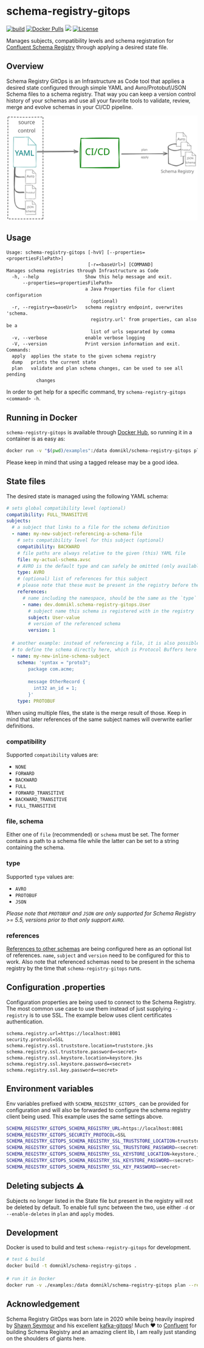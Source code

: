 # schema-registry-gitops

[![build](https://github.com/domnikl/schema-registry-gitops/workflows/build/badge.svg)](https://github.com/domnikl/schema-registry-gitops/actions)
[![Docker Pulls](https://img.shields.io/docker/pulls/domnikl/schema-registry-gitops)](https://hub.docker.com/repository/docker/domnikl/schema-registry-gitops)
<a href="https://codeclimate.com/github/domnikl/schema-registry-gitops/maintainability"><img src="https://api.codeclimate.com/v1/badges/2e87990ad7212a273b49/maintainability" /></a>
[![License](https://img.shields.io/badge/License-Apache%202.0-blue.svg)](LICENSE)

Manages subjects, compatibility levels and schema registration for [Confluent Schema Registry](https://docs.confluent.io/platform/current/schema-registry/index.html) through applying a desired state file.

## Overview

Schema Registry GitOps is an Infrastructure as Code tool that applies a desired state configured through simple YAML and
Avro/Protobuf/JSON Schema files to a schema registry. That way you can keep a version control history of your
schemas and use all your favorite tools to validate, review, merge and evolve schemas in your CI/CD pipeline.

![Yaml (+Avro, Protobuf, JSON) -> CI/CD -> Schema Registry](schema-registry-gitops.svg)

## Usage

```
Usage: schema-registry-gitops [-hvV] [--properties=<propertiesFilePath>]
                              [-r=<baseUrl>] [COMMAND]
Manages schema registries through Infrastructure as Code
  -h, --help                 Show this help message and exit.
      --properties=<propertiesFilePath>
                             a Java Properties file for client configuration
                               (optional)
  -r, --registry=<baseUrl>   schema registry endpoint, overwrites 'schema.
                               registry.url' from properties, can also be a
                               list of urls separated by comma
  -v, --verbose              enable verbose logging
  -V, --version              Print version information and exit.
Commands:
  apply  applies the state to the given schema registry
  dump   prints the current state
  plan   validate and plan schema changes, can be used to see all pending
           changes
```

In order to get help for a specific command, try `schema-registry-gitops <command> -h`.

## Running in Docker

`schema-registry-gitops` is available through [Docker Hub](https://hub.docker.com/repository/docker/domnikl/schema-registry-gitops), so running it in a container is as easy as:

```sh
docker run -v "$(pwd)/examples":/data domnikl/schema-registry-gitops plan --properties /data/client.properties /data/base.yml
```

Please keep in mind that using a tagged release may be a good idea.

## State files

The desired state is managed using the following YAML schema:

```yaml
# sets global compatibility level (optional)
compatibility: FULL_TRANSITIVE
subjects:
  # a subject that links to a file for the schema definition
  - name: my-new-subject-referencing-a-schema-file
    # sets compatibility level for this subject (optional)
    compatibility: BACKWARD
    # file paths are always relative to the given (this) YAML file
    file: my-actual-schema.avsc
    # AVRO is the default type and can safely be omitted (only available for Schema Registry >= 5.5)
    type: AVRO
    # (optional) list of references for this subject
    # please note that these must be present in the registry before they can be referenced here 
    references:
      # name including the namespace, should be the same as the `type` being used in AVRO
      - name: dev.domnikl.schema-registry-gitops.User
        # subject name this schema is registered with in the registry
        subject: User-value
        # version of the referenced schema
        version: 1

  # another example: instead of referencing a file, it is also possible
  # to define the schema directly here, which is Protocol Buffers here (note explicit type here)
  - name: my-new-inline-schema-subject
    schema: 'syntax = "proto3";
        package com.acme;
        
        message OtherRecord {
          int32 an_id = 1;
        }'
    type: PROTOBUF
```

When using multiple files, the state is the merge result of those. Keep in mind that later references of the same subject names will overwrite earlier definitions.

### compatibility

Supported `compatibility` values are:
* `NONE`
* `FORWARD`
* `BACKWARD`
* `FULL`
* `FORWARD_TRANSITIVE`
* `BACKWARD_TRANSITIVE`
* `FULL_TRANSITIVE`

### file, schema

Either one of `file` (recommended) or `schema` must be set. The former contains a path to a schema file while the latter can be set
to a string containing the schema.

### type

Supported `type` values are:

* `AVRO`
* `PROTOBUF`
* `JSON`

_Please note that `PROTOBUF` and `JSON` are only supported for Schema Registry >= 5.5, versions prior to that only support `AVRO`._

### references

[References to other schemas](https://docs.confluent.io/platform/current/schema-registry/serdes-develop/index.html#referenced-schemas) 
are being configured here as an optional list of references. `name`, `subject` and `version` need to be configured for
this to work. Also note that referenced schemas need to be present in the schema registry by the time that 
`schema-registry-gitops` runs.

## Configuration .properties

Configuration properties are being used to connect to the Schema Registry. The most common use case to use them
instead of just supplying `--registry` is to use SSL. The example below uses client certificates authentication.

```properties
schema.registry.url=https://localhost:8081
security.protocol=SSL
schema.registry.ssl.truststore.location=truststore.jks
schema.registry.ssl.truststore.password=<secret>
schema.registry.ssl.keystore.location=keystore.jks
schema.registry.ssl.keystore.password=<secret>
schema.registry.ssl.key.password=<secret>
```

## Environment variables

Env variables prefixed with `SCHEMA_REGISTRY_GITOPS_` can be provided for configuration and will also be forwarded
to configure the schema registry client being used. This example uses the same settings above.

```sh
SCHEMA_REGISTRY_GITOPS_SCHEMA_REGISTRY_URL=https://localhost:8081
SCHEMA_REGISTRY_GITOPS_SECURITY_PROTOCOL=SSL
SCHEMA_REGISTRY_GITOPS_SCHEMA_REGISTRY_SSL_TRUSTSTORE_LOCATION=truststore.jks
SCHEMA_REGISTRY_GITOPS_SCHEMA_REGISTRY_SSL_TRUSTSTORE_PASSWORD=<secret>
SCHEMA_REGISTRY_GITOPS_SCHEMA_REGISTRY_SSL_KEYSTORE_LOCATION=keystore.jks
SCHEMA_REGISTRY_GITOPS_SCHEMA_REGISTRY_SSL_KEYSTORE_PASSWORD=<secret>
SCHEMA_REGISTRY_GITOPS_SCHEMA_REGISTRY_SSL_KEY_PASSWORD=<secret>
```

## Deleting subjects ⚠️

Subjects no longer listed in the State file but present in the registry will not be deleted by default. To enable full
sync between the two, use either `-d` or `--enable-deletes` in `plan` and `apply` modes.

## Development

Docker is used to build and test `schema-registry-gitops` for development.

```sh
# test & build
docker build -t domnikl/schema-registry-gitops .

# run it in Docker
docker run -v ./examples:/data domnikl/schema-registry-gitops plan --registry http://localhost:8081 /data/base.yml /data/with_references.yml
```

## Acknowledgement

Schema Registry GitOps was born late in 2020 while being heavily inspired by [Shawn Seymour](https://github.com/devshawn) and his excellent [kafka-gitops](https://github.com/devshawn/kafka-gitops)! Much ❤ to [Confluent](https://www.confluent.io/) for building Schema Registry and an amazing client lib, I am really just standing on the shoulders of giants here.
